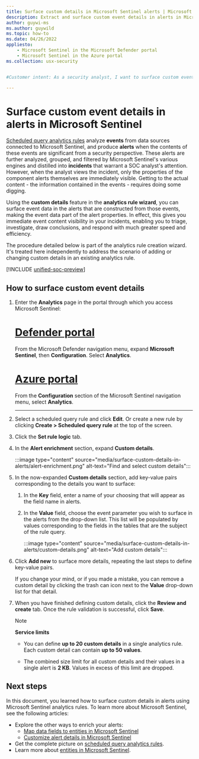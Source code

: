```yaml
---
title: Surface custom details in Microsoft Sentinel alerts | Microsoft Docs
description: Extract and surface custom event details in alerts in Microsoft Sentinel analytics rules, for better and more complete incident information
author: guywi-ms
ms.author: guywild
ms.topic: how-to
ms.date: 04/26/2022
appliesto:
    - Microsoft Sentinel in the Microsoft Defender portal
    - Microsoft Sentinel in the Azure portal
ms.collection: usx-security


#Customer intent: As a security analyst, I want to surface custom event details in alerts so that I can triage, investigate, and respond to incidents more efficiently.

---
```


# Surface custom event details in alerts in Microsoft Sentinel 

[Scheduled query analytics rules](detect-threats-custom.md) analyze **events** from data sources connected to Microsoft Sentinel, and produce **alerts** when the contents of these events are significant from a security perspective. These alerts are further analyzed, grouped, and filtered by Microsoft Sentinel's various engines and distilled into **incidents** that warrant a SOC analyst's attention. However, when the analyst views the incident, only the properties of the component alerts themselves are immediately visible. Getting to the actual content - the information contained in the events - requires doing some digging.

Using the **custom details** feature in the **analytics rule wizard**, you can surface event data in the alerts that are constructed from those events, making the event data part of the alert properties. In effect, this gives you immediate event content visibility in your incidents, enabling you to triage, investigate, draw conclusions, and respond with much greater speed and efficiency.

The procedure detailed below is part of the analytics rule creation wizard. It's treated here independently to address the scenario of adding or changing custom details in an existing analytics rule.

[!INCLUDE [unified-soc-preview](includes/unified-soc-preview.md)]

## How to surface custom event details

1. Enter the **Analytics** page in the portal through which you access Microsoft Sentinel:

    # [Defender portal](#tab/defender)

    From the Microsoft Defender navigation menu, expand **Microsoft Sentinel**, then **Configuration**. Select **Analytics**.

    # [Azure portal](#tab/azure)

    From the **Configuration** section of the Microsoft Sentinel navigation menu, select **Analytics**.

    ---

1. Select a scheduled query rule and click **Edit**. Or create a new rule by clicking **Create > Scheduled query rule** at the top of the screen.

1. Click the **Set rule logic** tab.

1. In the **Alert enrichment** section, expand **Custom details**.

    :::image type="content" source="media/surface-custom-details-in-alerts/alert-enrichment.png" alt-text="Find and select custom details":::

1. In the now-expanded **Custom details** section, add key-value pairs corresponding to the details you want to surface:

    1. In the **Key** field, enter a name of your choosing that will appear as the field name in alerts.

    1. In the **Value** field, choose the event parameter you wish to surface in the alerts from the drop-down list. This list will be populated by values corresponding to the fields in the tables that are the subject of the rule query.
    
        :::image type="content" source="media/surface-custom-details-in-alerts/custom-details.png" alt-text="Add custom details":::

1. Click **Add new** to surface more details, repeating the last steps to define key-value pairs. 

    If you change your mind, or if you made a mistake, you can remove a custom detail by clicking the trash can icon next to the **Value** drop-down list for that detail.

1. When you have finished defining custom details, click the **Review and create** tab. Once the rule validation is successful, click **Save**.

    > [!NOTE]
    > 
    > **Service limits**
    > - You can define **up to 20 custom details** in a single analytics rule. Each custom detail can contain **up to 50 values**.
    >
    > - The combined size limit for all custom details and their values in a single alert is **2 KB**. Values in excess of this limit are dropped.

## Next steps

In this document, you learned how to surface custom details in alerts using Microsoft Sentinel analytics rules. To learn more about Microsoft Sentinel, see the following articles:

- Explore the other ways to enrich your alerts:
    - [Map data fields to entities in Microsoft Sentinel](map-data-fields-to-entities.md)
    - [Customize alert details in Microsoft Sentinel](customize-alert-details.md)
- Get the complete picture on [scheduled query analytics rules](detect-threats-custom.md).
- Learn more about [entities in Microsoft Sentinel](entities.md).
